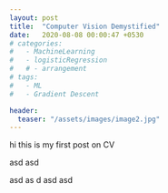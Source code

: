 ```yaml
---
layout: post
title:  "Computer Vision Demystified"
date:   2020-08-08 00:00:47 +0530
# categories:
#   - MachineLearning
#   - logisticRegression
#   # - arrangement
# tags:
#   - ML
#   - Gradient Descent

header:
  teaser: "/assets/images/image2.jpg"
---
```



hi this is my first post on CV

asd
asd

asd
as
d
asd
asd